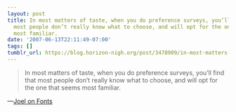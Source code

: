 ```yaml
---
layout: post
title: In most matters of taste, when you do preference surveys, you’ll find that
  most people don’t really know what to choose, and will opt for the one that seems
  most familiar.
date: '2007-06-13T22:11:49-07:00'
tags: []
tumblr_url: https://blog.horizon-nigh.org/post/3478909/in-most-matters-of-taste-when-you-do-preference
---
```

> In most matters of taste, when you do preference surveys, you’ll find that most people don’t really know what to choose, and will opt for the one that seems most familiar.

—[Joel on Fonts  
](http://www.joelonsoftware.com/items/2007/06/12.html?hi=joel)
